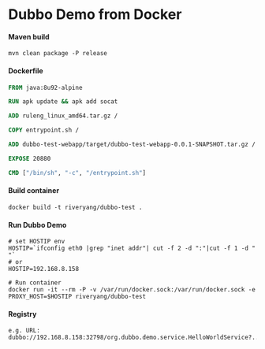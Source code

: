 # Dubbo Demo from Docker

#### Maven build
```shell
mvn clean package -P release
```

#### Dockerfile
```Dockerfile
FROM java:8u92-alpine

RUN apk update && apk add socat

ADD ruleng_linux_amd64.tar.gz /

COPY entrypoint.sh /

ADD dubbo-test-webapp/target/dubbo-test-webapp-0.0.1-SNAPSHOT.tar.gz /

EXPOSE 20880

CMD ["/bin/sh", "-c", "/entrypoint.sh"]
``` 

#### Build container
```shell
docker build -t riveryang/dubbo-test .
```

#### Run Dubbo Demo
```shell
# set HOSTIP env
HOSTIP=`ifconfig eth0 |grep "inet addr"| cut -f 2 -d ":"|cut -f 1 -d " "`
# or
HOSTIP=192.168.8.158

# Run container
docker run -it --rm -P -v /var/run/docker.sock:/var/run/docker.sock -e PROXY_HOST=$HOSTIP riveryang/dubbo-test
```

#### Registry
	e.g. URL:
	dubbo://192.168.8.158:32798/org.dubbo.demo.service.HelloWorldService?.....
